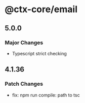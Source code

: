 # @ctx-core/email

## 5.0.0

### Major Changes

- Typescript strict checking

## 4.1.36

### Patch Changes

- fix: npm run compile: path to tsc
